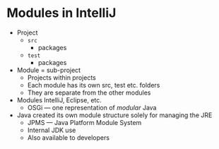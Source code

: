 # Modules in IntelliJ

+ Project
    + `src`
        + packages
    + `test`
        + packages
+ Module = sub-project
    + Projects within projects
    + Each module has its own src, test etc. folders
    + They are separate from the other modules
+ Modules IntelliJ, Eclipse, etc.
    + OSGi — one representation of *modular* Java
+ Java created its own module structure solely for managing the JRE
    + JPMS — Java Platform Module System
    + Internal JDK use
    + Also available to developers